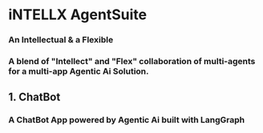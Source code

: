 # iNTELLX AgentSuite 
### An Intellectual & a Flexible ###
### A blend of "Intellect" and "Flex" collaboration of multi-agents for a multi-app Agentic Ai Solution. ###

## 1. ChatBot 
### A ChatBot App powered by Agentic Ai built with LangGraph


